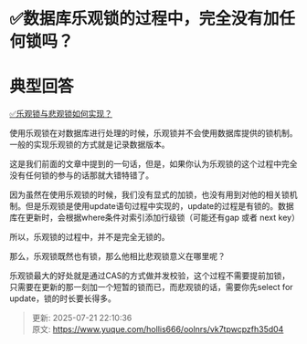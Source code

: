 # ✅数据库乐观锁的过程中，完全没有加任何锁吗？

# 典型回答


[✅乐观锁与悲观锁如何实现？](https://www.yuque.com/hollis666/oolnrs/ionc18)



使用乐观锁在对数据库进行处理的时候，乐观锁并不会使用数据库提供的锁机制。一般的实现乐观锁的方式就是记录数据版本。



这是我们前面的文章中提到的一句话，但是，如果你认为乐观锁的这个过程中完全没有任何锁的参与的话那就大错特错了。



因为虽然在使用乐观锁的时候，我们没有显式的加锁，也没有用到对他的相关锁机制。但是乐观锁是使用update语句过程中实现的，update的过程是有锁的。数据库在更新时，会根据where条件对索引添加行级锁（可能还有gap 或者 next key）



所以，乐观锁的过程中，并不是完全无锁的。



那么，乐观锁既然也有锁，那么他相比悲观锁意义在哪里呢？



乐观锁最大的好处就是通过CAS的方式做并发校验，这个过程不需要提前加锁，只需要在更新的那一刻加一个短暂的锁而已，而悲观锁的话，需要你先select for update，锁的时长要长得多。



> 更新: 2025-07-21 22:10:36  
> 原文: <https://www.yuque.com/hollis666/oolnrs/vk7tpwcpzfh35d04>
